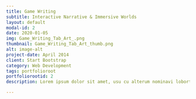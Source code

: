 ```yaml
---
title: Game Writing
subtitle: Interactive Narrative & Immersive Worlds
layout: default
modal-id: 2
date: 2020-01-05
img: Game_Writing_Tab_Art_.png
thumbnail: Game_Writing_Tab_Art_thumb.png
alt: image-alt
project-date: April 2014
client: Start Bootstrap
category: Web Development
tags: portfolioroot
portfoliorootid: 2
description: Lorem ipsum dolor sit amet, usu cu alterum nominavi lobortis. At duo novum diceret. Tantas apeirian vix et, usu sanctus postulant inciderint ut, populo diceret necessitatibus in vim. Cu eum dicam feugiat noluisse.

---
```

